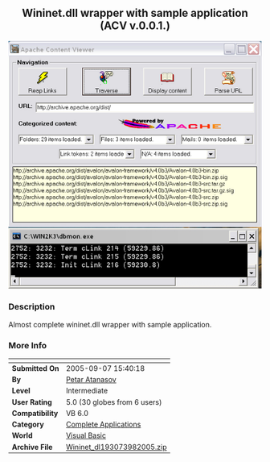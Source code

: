 ﻿<div align="center">

## Wininet\.dll wrapper with sample application \(ACV v\.0\.0\.1\.\)

<img src="PIC20059895992159.jpg">
</div>

### Description

Almost complete wininet.dll wrapper with sample application.
 
### More Info
 


<span>             |<span>
---                |---
**Submitted On**   |2005-09-07 15:40:18
**By**             |[Petar Atanasov](https://github.com/Planet-Source-Code/PSCIndex/blob/master/ByAuthor/petar-atanasov.md)
**Level**          |Intermediate
**User Rating**    |5.0 (30 globes from 6 users)
**Compatibility**  |VB 6\.0
**Category**       |[Complete Applications](https://github.com/Planet-Source-Code/PSCIndex/blob/master/ByCategory/complete-applications__1-27.md)
**World**          |[Visual Basic](https://github.com/Planet-Source-Code/PSCIndex/blob/master/ByWorld/visual-basic.md)
**Archive File**   |[Wininet\_dl193073982005\.zip](https://github.com/Planet-Source-Code/petar-atanasov-wininet-dll-wrapper-with-sample-application-acv-v-0-0-1__1-62481/archive/master.zip)








